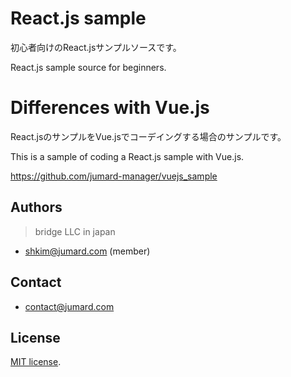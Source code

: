 # React.js sample

初心者向けのReact.jsサンプルソースです。

React.js sample source for beginners.

# Differences with Vue.js

React.jsのサンプルをVue.jsでコーデイングする場合のサンプルです。

This is a sample of coding a React.js sample with Vue.js.

https://github.com/jumard-manager/vuejs_sample

## Authors

> bridge LLC in japan

* shkim@jumard.com (member)

## Contact
* contact@jumard.com 

## License
[MIT license](https://en.wikipedia.org/wiki/MIT_License).